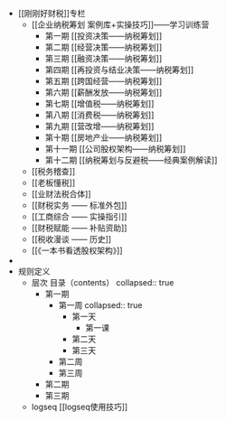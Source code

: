 - [[刚刚好财税]]专栏
	- [[企业纳税筹划 案例库+实操技巧]]——学习训练营
		- 第一期 [[投资决策——纳税筹划]]
		- 第二期 [[经营决策——纳税筹划]]
		- 第三期 [[融资决策——纳税筹划]]
		- 第四期 [[再投资与结业决策——纳税筹划]]
		- 第五期 [[跨国经营——纳税筹划]]
		- 第六期 [[薪酬发放——纳税筹划]]
		- 第七期 [[增值税——纳税筹划]]
		- 第八期 [[消费税——纳税筹划]]
		- 第九期 [[营改增——纳税筹划]]
		- 第十期 [[房地产业——纳税筹划]]
		- 第十一期 [[公司股权架构——纳税筹划]]
		- 第十二期 [[纳税筹划与反避税——经典案例解读]]
	- [[税务稽查]]
	- [[老板懂税]]
	- [[业财法税合体]]
	- [[财税实务 —— 标准外包]]
	- [[工商综合 —— 实操指引]]
	- [[财税赋能 —— 补贴资助]]
	- [[税收漫谈 —— 历史]]
	- [[《一本书看透股权架构》]]
-
- 规则定义
	- 层次 目录（contents）
	  collapsed:: true
		- 第一期
			- 第一周
			  collapsed:: true
				- 第一天
					- 第一课
				- 第二天
				- 第三天
			- 第二周
			- 第三周
		- 第二期
		- 第三期
	- logseq  [[logseq使用技巧]]